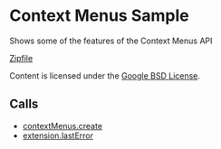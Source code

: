 
Context Menus Sample
=======

Shows some of the features of the Context Menus API

[Zipfile](http://developer.chrome.com/extensions/examples/api/contextMenus/basic.zip)

Content is licensed under the [Google BSD License](https://developers.google.com/open-source/licenses/bsd).

Calls
-----

* [contextMenus.create](https://developer.chrome.com/extensions/contextMenus#method-create)
* [extension.lastError](https://developer.chrome.com/extensions/extension#property-lastError)